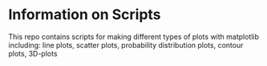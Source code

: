 # Information on Scripts

This repo contains scripts for making different types of plots with matplotlib including: 
line plots, scatter plots, probability distribution plots, contour plots, 3D-plots
